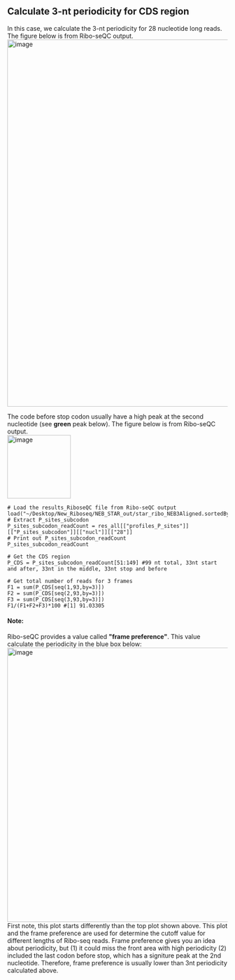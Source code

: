 ## Calculate 3-nt periodicity for CDS region

In this case, we calculate the 3-nt periodicity for 28 nucleotide long reads. The figure below is from Ribo-seQC output.  
<img width="839" alt="image" src="https://user-images.githubusercontent.com/4383665/173270126-6e057416-c4c7-44ab-b7b7-c1498fd2756e.png">

The code before stop codon usually have a high peak at the second nucleotide (see **green** peak below). The figure below is from Ribo-seQC output.  
<img width="145" alt="image" src="https://user-images.githubusercontent.com/4383665/173270154-df8d6cee-e669-435f-a569-3fc003398865.png">

```
# Load the results_RiboseQC file from Ribo-seQC output
load("~/Desktop/New_Riboseq/NEB_STAR_out/star_ribo_NEB3Aligned.sortedByCoord.out.bam_results_RiboseQC")
# Extract P_sites_subcodon
P_sites_subcodon_readCount = res_all[["profiles_P_sites"]][["P_sites_subcodon"]][["nucl"]][["28"]]
# Print out P_sites_subcodon_readCount
P_sites_subcodon_readCount

# Get the CDS region
P_CDS = P_sites_subcodon_readCount[51:149] #99 nt total, 33nt start and after, 33nt in the middle, 33nt stop and before

# Get total number of reads for 3 frames
F1 = sum(P_CDS[seq(1,93,by=3)])
F2 = sum(P_CDS[seq(2,93,by=3)])
F3 = sum(P_CDS[seq(3,93,by=3)])
F1/(F1+F2+F3)*100 #[1] 91.03305
```


#### Note:
Ribo-seQC provides a value called **"frame preference"**. This value calculate the periodicity in the blue box below:
<img width="627" alt="image" src="https://user-images.githubusercontent.com/4383665/173368221-3d5ba715-53ae-4d9a-bc0d-5a03af1e4ced.png">
First note, this plot starts differently than the top plot shown above. This plot and the frame preference are used for determine the cutoff value for different lengths of Ribo-seq reads. Frame preference gives you an idea about periodicity, but (1) it could miss the front area with high periodicity (2) included the last codon before stop, which has a signiture peak at the 2nd nucleotide. Therefore, frame preference is usually lower than 3nt periodicity calculated above.


